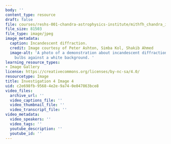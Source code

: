 ```yaml
---
body: ''
content_type: resource
draft: false
file: courses/reshs-001-chandra-astrophysics-institute/mithfh_chandra_inv4_df_in.jpg
file_size: 81503
file_type: image/jpeg
image_metadata:
  caption: Incandescent diffraction.
  credit: Image courtesy of Peter Ashton, Simba Kol, Shakib Ahmed
  image-alt: 'A photo of a demonstration about incandescent diffraction using light
    bulbs against a white background. '
learning_resource_types:
- Image Gallery
license: https://creativecommons.org/licenses/by-nc-sa/4.0/
resourcetype: Image
title: Investigation 4 Image 4
uid: c2e698fb-9568-4e2e-9a74-0e047863bce8
video_files:
  archive_url: ''
  video_captions_file: ''
  video_thumbnail_file: ''
  video_transcript_file: ''
video_metadata:
  video_speakers: ''
  video_tags: ''
  youtube_description: ''
  youtube_id: ''
---
```

